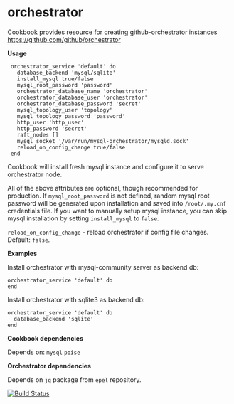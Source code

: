 # orchestrator

Cookbook provides resource for creating github-orchestrator instances
https://github.com/github/orchestrator


**Usage**

```
 orchestrator_service 'default' do
   database_backend 'mysql/sqlite'
   install_mysql true/false
   mysql_root_password 'password'
   orchestrator_database_name 'orchestrator'
   orchestrator_database_user 'orchestrator'
   orchestrator_database_password 'secret'
   mysql_topology_user 'topology'
   mysql_topology_password 'password'
   http_user 'http_user'
   http_password 'secret'
   raft_nodes []
   mysql_socket '/var/run/mysql-orchestrator/mysqld.sock'
   reload_on_config_change true/false
 end
 ```
Cookbook will install fresh mysql instance and configure it to serve orchestrator node.

 All of the above attributes are optional, though recommended for production.
 If `mysql_root_password` is not defined, random mysql root password will be generated upon installation and saved into `/root/.my.cnf` credentials file.
 If you want to manually setup mysql instance, you can skip mysql installation by setting `install_mysql` to `false`.

 `reload_on_config_change` - reload orchestrator if config file changes. Default: `false`.

**Examples**

Install orchestrator with mysql-community server as backend db:

```
orchestrator_service 'default' do
end
```

Install orchestrator with sqlite3 as backend db:

```
orchestrator_service 'default' do
  database_backend 'sqlite'
end
```

**Cookbook dependencies**

Depends on:
`mysql`
`poise`

**Orchestrator dependencies**

Depends on `jq` package from `epel` repository.

[![Build Status](https://travis-ci.org/vinted/chef-orchestrator.svg?branch=master)](https://travis-ci.org/vinted/chef-orchestrator)
